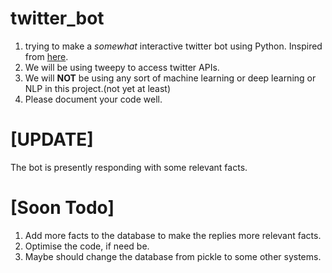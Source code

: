 # twitter_bot
1. trying to make a *somewhat* interactive twitter bot using Python. Inspired from [here](https://www.youtube.com/watch?v=W0wWwglE1Vc&t=0s).
2. We will be using tweepy to access twitter APIs.
3. We will **NOT** be using any sort of machine learning or deep learning or NLP in this project.(not yet at least)
4. Please document your code well.
# [UPDATE]
The bot is presently responding with some relevant facts.
# [Soon Todo]
1. Add more facts to the database to make the replies more relevant facts.
2. Optimise the code, if need be.
3. Maybe should change the database from pickle to some other systems.

